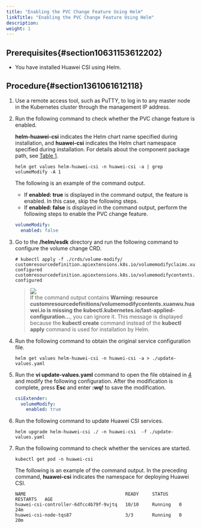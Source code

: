 ```yaml
---
title: "Enabling the PVC Change Feature Using Helm"
linkTitle: "Enabling the PVC Change Feature Using Helm"
description: 
weight: 1
---
```


## Prerequisites{#section10631153612202}

-   You have installed Huawei CSI using Helm.

## Procedure{#section1361061612118}

1.  Use a remote access tool, such as PuTTY, to log in to any master node in the Kubernetes cluster through the management IP address.
2.  Run the following command to check whether the PVC change feature is enabled.

    **helm-huawei-csi**  indicates the Helm chart name specified during installation, and  **huawei-csi**  indicates the Helm chart namespace specified during installation. For details about the component package path, see  [Table 1](/docs/installation-and-deployment/installation-preparations/downloading-the-huawei-csi-software-package#en-us_topic_0150885197_table17200162435412).

    ```
    helm get values helm-huawei-csi -n huawei-csi -a | grep volumeModify -A 1
    ```

    The following is an example of the command output.

    -   If  **enabled: true**  is displayed in the command output, the feature is enabled. In this case, skip the following steps.
    -   If  **enabled: false**  is displayed in the command output, perform the following steps to enable the PVC change feature.

    ```yaml
    volumeModify:
      enabled: false
    ```

3.  Go to the  **/helm/esdk**  directory and run the following command to configure the volume change CRD.

    ```
    # kubectl apply -f ./crds/volume-modify/
    customresourcedefinition.apiextensions.k8s.io/volumemodifyclaims.xuanwu.huawei.io configured
    customresourcedefinition.apiextensions.k8s.io/volumemodifycontents.xuanwu.huawei.io configured
    ```

    >![](/css-docs/public_sys-resources/en-us/icon-note.gif)  
    >If the command output contains  **Warning: resource customresourcedefinitions/volumemodifycontents.xuanwu.huawei.io is missing the kubectl.kubernetes.io/last-applied-configuration...**, you can ignore it. This message is displayed because the  **kubectl create**  command instead of the  **kubectl apply**  command is used for installation by Helm.

4.  <a name="li1230915254221"></a>Run the following command to obtain the original service configuration file.

    ```
    helm get values helm-huawei-csi -n huawei-csi -a > ./update-values.yaml
    ```

5.  Run the  **vi update-values.yaml**  command to open the file obtained in  [4](#li1230915254221)  and modify the following configuration. After the modification is complete, press  **Esc**  and enter  **:wq!**  to save the modification.

    ```yaml
    csiExtender:
      volumeModify:    
        enabled: true
    ```

6.  Run the following command to update Huawei CSI services.

    ```
    helm upgrade helm-huawei-csi ./ -n huawei-csi  -f ./update-values.yaml
    ```

7.  Run the following command to check whether the services are started.

    ```
    kubectl get pod -n huawei-csi
    ```

    The following is an example of the command output. In the preceding command,  **huawei-csi**  indicates the namespace for deploying Huawei CSI.

    ```
    NAME                                     READY     STATUS    RESTARTS   AGE
    huawei-csi-controller-6dfcc4b79f-9vjtq   10/10     Running   0          24m
    huawei-csi-node-tqs87                    3/3       Running   0          20m
    ```

